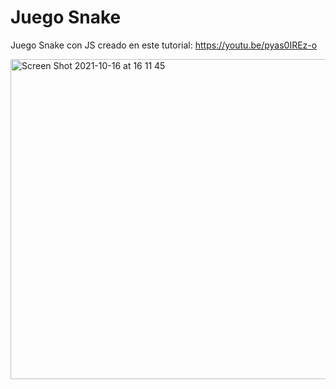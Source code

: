 # Juego Snake
Juego Snake con JS creado en este tutorial: https://youtu.be/pyas0IREz-o

<img width="512" alt="Screen Shot 2021-10-16 at 16 11 45" src="https://user-images.githubusercontent.com/26985597/137599478-00b70c9e-19aa-444c-a4c3-80d15c055104.png">
